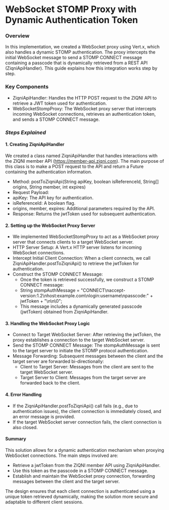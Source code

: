 WebSocket STOMP Proxy with Dynamic Authentication Token
=======================================================

### Overview

In this implementation, we created a WebSocket proxy using Vert.x, which also handles a dynamic STOMP authentication. The proxy intercepts the initial WebSocket message to send a STOMP CONNECT message containing a passcode that is dynamically retrieved from a REST API (ZiqniApiHandler). This guide explains how this integration works step by step.

### Key Components

* ZiqniApiHandler: Handles the HTTP POST request to the ZIQNI API to retrieve a JWT token used for authentication.
* WebSocketStompProxy: The WebSocket proxy server that intercepts incoming WebSocket connections, retrieves an authentication token, and sends a STOMP CONNECT message.

### _Steps Explained_

#### 1. Creating ZiqniApiHandler

We created a class named ZiqniApiHandler that handles interactions with the ZIQNI member API (https://member-api.ziqni.com). The main purpose of this class is to make a POST request to the API and return a Future<JsonObject> containing the authentication information.

* Method: postToZiqniApi(String apiKey, boolean isReferenceId, String[] origins, String member, int expires)
* Request Payload:
* apiKey: The API key for authentication.
* isReferenceId: A boolean flag.
* origins, member, expires: Additional parameters required by the API.
* Response: Returns the jwtToken used for subsequent authentication.

#### 2. Setting up the WebSocket Proxy Server

* We implemented WebSocketStompProxy to act as a WebSocket proxy server that connects clients to a target WebSocket server.
* HTTP Server Setup: A Vert.x HTTP server listens for incoming WebSocket connections.
* Intercept Initial Client Connection: When a client connects, we call ZiqniApiHandler.postToZiqniApi() to retrieve the jwtToken for authentication.
* Construct the STOMP CONNECT Message:
  *  Once the token is retrieved successfully, we construct a STOMP CONNECT message:
  *  String stompAuthMessage = "CONNECT\naccept-version:1.2\nhost:example.com\nlogin:username\npasscode:" + jwtToken + "\n\n\0";
  *  This message includes a dynamically generated passcode (jwtToken) obtained from ZiqniApiHandler.

#### 3. Handling the WebSocket Proxy Logic

* Connect to Target WebSocket Server: After retrieving the jwtToken, the proxy establishes a connection to the target WebSocket server.
* Send the STOMP CONNECT Message: The stompAuthMessage is sent to the target server to initiate the STOMP protocol authentication.
* Message Forwarding: Subsequent messages between the client and the target server are forwarded bi-directionally:
  * Client to Target Server: Messages from the client are sent to the target WebSocket server.
  * Target Server to Client: Messages from the target server are forwarded back to the client.

#### 4. Error Handling

* If the ZiqniApiHandler.postToZiqniApi() call fails (e.g., due to authentication issues), the client connection is immediately closed, and an error message is provided.
* If the target WebSocket server connection fails, the client connection is also closed.

#### Summary

This solution allows for a dynamic authentication mechanism when proxying WebSocket connections. The main steps involved are:

* Retrieve a jwtToken from the ZIQNI member API using ZiqniApiHandler.
* Use this token as the passcode in a STOMP CONNECT message.
* Establish and maintain the WebSocket proxy connection, forwarding messages between the client and the target server.

The design ensures that each client connection is authenticated using a unique token retrieved dynamically, making the solution more secure and adaptable to different client sessions.
